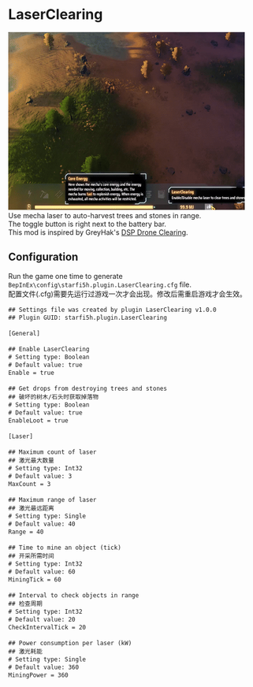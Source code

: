 # LaserClearing

![demo](https://raw.githubusercontent.com/starfi5h/LaserClearing/dev/img/demo.gif)  
Use mecha laser to auto-harvest trees and stones in range.  
The toggle button is right next to the battery bar.  
This mod is inspired by GreyHak's [DSP Drone Clearing](https://dsp.thunderstore.io/package/GreyHak/DSP_Drone_Clearing/).  

## Configuration
Run the game one time to generate `BepInEx\config\starfi5h.plugin.LaserClearing.cfg` file.  
配置文件(.cfg)需要先运行过游戏一次才会出现。修改后需重启游戏才会生效。    

```
## Settings file was created by plugin LaserClearing v1.0.0
## Plugin GUID: starfi5h.plugin.LaserClearing

[General]

## Enable LaserClearing
# Setting type: Boolean
# Default value: true
Enable = true

## Get drops from destroying trees and stones
## 破坏的树木/石头时获取掉落物
# Setting type: Boolean
# Default value: true
EnableLoot = true

[Laser]

## Maximum count of laser
## 激光最大数量
# Setting type: Int32
# Default value: 3
MaxCount = 3

## Maximum range of laser
## 激光最远距离
# Setting type: Single
# Default value: 40
Range = 40

## Time to mine an object (tick)
## 开采所需时间
# Setting type: Int32
# Default value: 60
MiningTick = 60

## Interval to check objects in range
## 检查周期
# Setting type: Int32
# Default value: 20
CheckIntervalTick = 20

## Power consumption per laser (kW)
## 激光耗能
# Setting type: Single
# Default value: 360
MiningPower = 360
```

